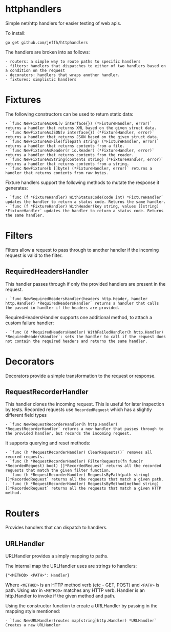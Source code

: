 httphandlers
============

Simple net/http handlers for easier testing of web apis.

To install:

    go get github.com/jeffh/httphandlers

The handlers are broken into as follows:

    - routers: a simple way to route paths to specific handlers
    - filters: handlers that dispatches to either of two handlers based on a condition on the request
    - decorators: handlers that wraps another handler.
    - fixtures: simplistic handlers

Fixtures
========

The following constructors can be used to return static data:

    - `func NewFixtureAsXML(v interface{}) (*FixtureHandler, error)` returns a handler that returns XML based on the given struct data.
    - `func NewFixtureAsJSON(v interface{}) (*FixtureHandler, error)` returns a handler that returns JSON based on the given struct data.
    - `func NewFixtureAsFile(filepath string) (*FixtureHandler, error)` returns a handler that returns contents from a file.
    - `func NewFixtureAsReader(r io.Reader) (*FixtureHandler, error)` returns a handler that returns contents from the reader.
    - `func NewFixtureAsString(contents string) (*FixtureHandler, error)` returns a handler that returns contents from a string.
    - `func NewFixture(b []byte) (*FixtureHandler, error)` returns a handler that returns contents from raw bytes.

Fixture handlers support the following methods to mutate the response it generates:

    - `func (f *FixtureHandler) WithStatusCode(code int) *FixtureHandler` updates the handler to return a status code. Returns the same handler.
    - `func (f *FixtureHandler) WithHeader(key string, values []string) *FixtureHandler` updates the handler to return a status code. Returns the same handler.


Filters
=======

Filters allow a request to pass through to another handler if the incoming request is valid
to the filter.

RequiredHeadersHandler
----------------------

This handler passes through if only the provided handlers are present in the request.

    - `func NewRequiredHeadersHandler(headers http.Header, handler http.Handler) *RequiredHeadersHandler` returns a handler that calls the passed in handler if the headers are provided.

RequiredHeadersHandler supports one additional method, to attach a custom failure handler:

    - `func (d *RequiredHeadersHandler) WithFailedHandler(h http.Handler) *RequiredHeadersHandler`: sets the handler to call if the request does not contain the required headers and returns the same handler.

Decorators
==========

Decorators provide a simple transformation to the request or response.

RequestRecorderHandler
----------------------

This handler clones the incoming request. This is useful for later inspection by tests.
Recorded requests use `RecordedRequest` which has a slightly different field types

    - `func NewRequestRecorderHandler(h http.Handler) *RequestRecorderHandler` returns a new handler that passes through to the provided handler, but records the incoming request.

It supports querying and reset methods:

    - `func (h *RequestRecorderHandler) ClearRequests()` removes all recored requests.
    - `func (h *RequestRecorderHandler) FilterRequests(fn func(r *RecordedRequest) bool) []*RecordedRequest` returns all the recorded requests that match the given filter function.
    - `func (h *RequestRecorderHandler) RequestsByPath(path string) []*RecordedRequest` returns all the requests that match a given path.
    - `func (h *RequestRecorderHandler) RequestsByMethod(method string) []*RecordedRequest` returns all the requests that match a given HTTP method.

Routers
=======

Provides handlers that can dispatch to handlers.

URLHandler
----------

URLHandler provides a simply mapping to paths.

The internal map the URLHandler uses are strings to handlers:

    {"<METHOD> <PATH>": Handler}

Where `<METHOD>` is an HTTP method verb (etc - GET, POST) and `<PATH>` is path.
Using `ANY` in `<METHOD>` matches any HTTP verb.
Handler is an http.Handler to invoke if the given method and path.

Using the constructor function to create a URLHandler by passing in the mapping style mentioned:

    - `func NewURLHandler(routes map[string]http.Handler) *URLHandler` Creates a new URLHandler

